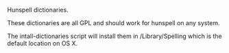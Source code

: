 
Hunspell dictionaries.

These dictionaries are all GPL and should work for hunspell on any system.

The intall-dictionaries script will install them in /Library/Spelling which is
the default location on OS X.

